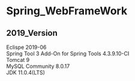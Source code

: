 # Spring_WebFrameWork

## 2019_Version<br>
Eclispe 2019-06<br>
Spring Tool 3 Add-On for Spring Tools 4.3.9.10-CI<br>
Tomcat 9<br>
MySQL Community 8.0.17<br>
JDK 11.0.4(LTS)<br>

##



